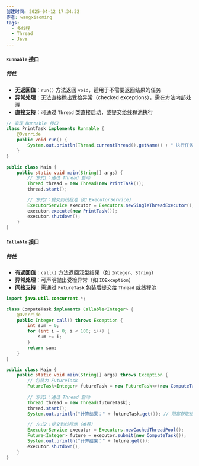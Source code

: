 ```yaml
---
创建时间: 2025-04-12 17:34:32
作者: wangxiaoming
tags:
  - 多线程
  - Thread
  - Java
---
```


#### `Runnable` 接口

##### 特性
- ​**无返回值**：`run()` 方法返回 `void`，适用于不需要返回结果的任务
- ​**异常处理**：无法直接抛出受检异常（checked exceptions），需在方法内部处理
- ​**直接支持**：可通过 `Thread` 类直接启动，或提交给线程池执行

```java
// 实现 Runnable 接口
class PrintTask implements Runnable {
    @Override
    public void run() {
        System.out.println(Thread.currentThread().getName() + " 执行任务");
    }
}

public class Main {
    public static void main(String[] args) {
        // 方式1：通过 Thread 启动
        Thread thread = new Thread(new PrintTask());
        thread.start();

        // 方式2：提交到线程池（如 ExecutorService）
        ExecutorService executor = Executors.newSingleThreadExecutor();
        executor.execute(new PrintTask());
        executor.shutdown();
    }
}
```


#### `Callable` 接口
##### 特性
- **有返回值**：`call()` 方法返回泛型结果（如 `Integer`、`String`）
- ​**异常处理**：可声明抛出受检异常（如 `IOException`）
- ​**间接支持**：需通过 `FutureTask` 包装后提交给 `Thread` 或线程池

```java
import java.util.concurrent.*;

class ComputeTask implements Callable<Integer> {
    @Override
    public Integer call() throws Exception {
        int sum = 0;
        for (int i = 0; i < 100; i++) {
            sum += i;
        }
        return sum;
    }
}

public class Main {
    public static void main(String[] args) throws Exception {
        // 包装为 FutureTask
        FutureTask<Integer> futureTask = new FutureTask<>(new ComputeTask());
        
        // 方式1：通过 Thread 启动
        Thread thread = new Thread(futureTask);
        thread.start();
        System.out.println("计算结果：" + futureTask.get()); // 阻塞获取结果

        // 方式2：提交到线程池（推荐）
        ExecutorService executor = Executors.newCachedThreadPool();
        Future<Integer> future = executor.submit(new ComputeTask());
        System.out.println("计算结果：" + future.get());
        executor.shutdown();
    }
}
```